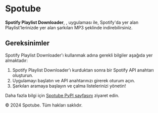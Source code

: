 <!DOCTYPE html>
<html lang="tr">
<head>
    <meta charset="UTF-8">
    <meta name="viewport" content="width=device-width, initial-scale=1.0">
</head>
<body>
    <h1>Spotube</h1>
    <p>
        <strong>Spotify Playlist Downloader</strong>, , uygulaması ile, Spotify'da yer alan Playlist'lerinizde yer alan şarkıları MP3 şeklinde indirebilirsiniz.
    </p>
    <h2>Gereksinimler</h2>
    <p>Spotify Playlist Downloader'ı kullanmak adına gerekli bilgiler aşağıda yer almaktadır:</p>
    <ol>
        <li>Spotify Playlist Downloader'ı kurduktan sonra bir Spotify API anahtarı oluşturun.</li>
        <li>Uygulamayı başlatın ve API anahtarınızı girerek oturum açın.</li>
        <li>Şarkıları aramaya başlayın ve çalma listelerinizi yönetin!</li>
    </ol>
    <p>Daha fazla bilgi için <a href="https://pypi.org/project/spotube/" target="_blank">Spotube PyPI sayfasını</a> ziyaret edin.</p>
    <footer>
        <p>&copy; 2024 Spotube. Tüm hakları saklıdır.</p>
    </footer>
</body>
</html>
